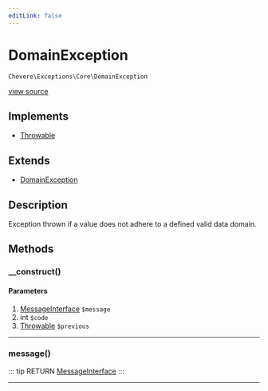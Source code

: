 ```yaml
---
editLink: false
---
```


# DomainException

`Chevere\Exceptions\Core\DomainException`

[view source](https://github.com/chevere/chevere/blob/master/exceptions/Core/DomainException.php)

## Implements

- [Throwable](https://www.php.net/manual/class.throwable)

## Extends

- [DomainException](https://www.php.net/manual/class.domainexception)

## Description

Exception thrown if a value does not adhere to a defined valid data domain.

## Methods

### __construct()

#### Parameters

1. [MessageInterface](../../Interfaces/Message/MessageInterface.md) `$message`
2. int `$code`
3. [Throwable](https://www.php.net/manual/class.throwable) `$previous`

---

### message()

::: tip RETURN
[MessageInterface](../../Interfaces/Message/MessageInterface.md)
:::

---
